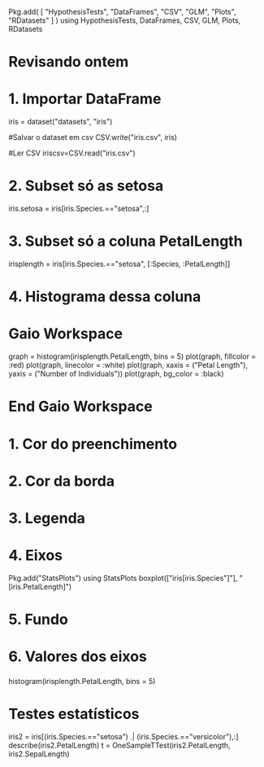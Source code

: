 Pkg.add(
    [
    "HypothesisTests",
    "DataFrames",
    "CSV",
    "GLM",
    "Plots",
    "RDatasets"
    ]
    )
using HypothesisTests,
      DataFrames,
      CSV,
      GLM,
      Plots,
      RDatasets

# Revisando ontem

# 1. Importar DataFrame
iris = dataset("datasets", "iris")


#Salvar o dataset em csv
CSV.write("iris.csv", iris)

#Ler CSV
iriscsv=CSV.read("iris.csv")

# 2. Subset só as setosa
iris.setosa = iris[iris.Species.=="setosa",:]

# 3. Subset só a coluna PetalLength
irisplength = iris[iris.Species.=="setosa", [:Species, :PetalLength]]

# 4. Histograma dessa coluna
# Gaio Workspace
graph = histogram(irisplength.PetalLength, bins = 5)
plot(graph, fillcolor = :red)
plot(graph, linecolor = :white)
plot(graph, xaxis = ("Petal Length"), yaxis = ("Number of Individuals"))
plot(graph, bg_color = :black)

# End Gaio Workspace

# 1. Cor do preenchimento
# 2. Cor da borda
# 3. Legenda
# 4. Eixos
Pkg.add("StatsPlots")
using StatsPlots
boxplot(["iris[iris.Species"]"], "[iris.PetalLength]")
# 5. Fundo
# 6. Valores dos eixos
###
histogram(irisplength.PetalLength, bins = 5)

# Testes estatísticos
iris2 = iris[(iris.Species.=="setosa") .| (iris.Species.=="versicolor"),:]
describe(iris2.PetalLength)
t = OneSampleTTest(iris2.PetalLength, iris2.SepalLength)
